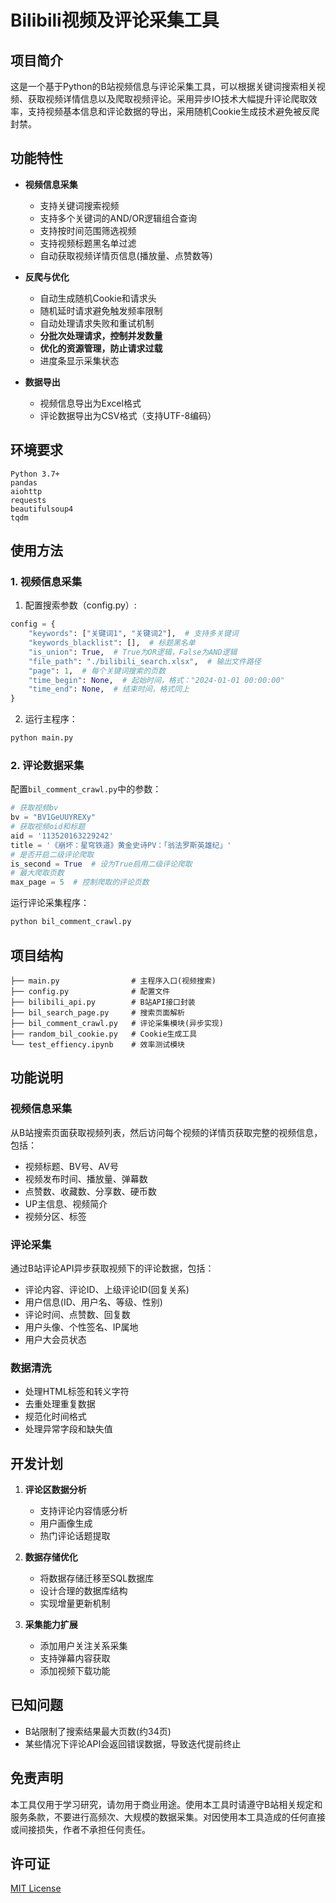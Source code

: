 # Bilibili视频及评论采集工具

## 项目简介

这是一个基于Python的B站视频信息与评论采集工具，可以根据关键词搜索相关视频、获取视频详情信息以及爬取视频评论。采用异步IO技术大幅提升评论爬取效率，支持视频基本信息和评论数据的导出，采用随机Cookie生成技术避免被反爬封禁。

## 功能特性

- **视频信息采集**
  - 支持关键词搜索视频
  - 支持多个关键词的AND/OR逻辑组合查询
  - 支持按时间范围筛选视频
  - 支持视频标题黑名单过滤
  - 自动获取视频详情页信息(播放量、点赞数等)

- **反爬与优化**
  - 自动生成随机Cookie和请求头
  - 随机延时请求避免触发频率限制
  - 自动处理请求失败和重试机制
  - **分批次处理请求，控制并发数量**
  - **优化的资源管理，防止请求过载**
  - 进度条显示采集状态

- **数据导出**
  - 视频信息导出为Excel格式
  - 评论数据导出为CSV格式（支持UTF-8编码）

## 环境要求

```
Python 3.7+
pandas
aiohttp
requests
beautifulsoup4
tqdm
```

## 使用方法

### 1. 视频信息采集

1. 配置搜索参数（config.py）:
```python
config = {
    "keywords": ["关键词1", "关键词2"],  # 支持多关键词
    "keywords_blacklist": [],  # 标题黑名单
    "is_union": True,  # True为OR逻辑，False为AND逻辑
    "file_path": "./bilibili_search.xlsx",  # 输出文件路径
    "page": 1,  # 每个关键词搜索的页数
    "time_begin": None,  # 起始时间，格式："2024-01-01 00:00:00"
    "time_end": None,  # 结束时间，格式同上
}
```

2. 运行主程序：
```bash
python main.py
```

### 2. 评论数据采集

配置`bil_comment_crawl.py`中的参数：
```python
# 获取视频bv
bv = "BV1GeUUYREXy"
# 获取视频oid和标题
aid = '113520163229242'
title = '《崩坏：星穹铁道》黄金史诗PV：「翁法罗斯英雄纪」'
# 是否开启二级评论爬取
is_second = True  # 设为True启用二级评论爬取
# 最大爬取页数
max_page = 5  # 控制爬取的评论页数
```

运行评论采集程序：
```bash
python bil_comment_crawl.py
```

## 项目结构

```
├── main.py                # 主程序入口(视频搜索)
├── config.py              # 配置文件
├── bilibili_api.py        # B站API接口封装
├── bil_search_page.py     # 搜索页面解析
├── bil_comment_crawl.py   # 评论采集模块(异步实现)
├── random_bil_cookie.py   # Cookie生成工具
└── test_effiency.ipynb    # 效率测试模块
```

## 功能说明

### 视频信息采集

从B站搜索页面获取视频列表，然后访问每个视频的详情页获取完整的视频信息，包括：
- 视频标题、BV号、AV号
- 视频发布时间、播放量、弹幕数
- 点赞数、收藏数、分享数、硬币数
- UP主信息、视频简介
- 视频分区、标签

### 评论采集

通过B站评论API异步获取视频下的评论数据，包括：
- 评论内容、评论ID、上级评论ID(回复关系)
- 用户信息(ID、用户名、等级、性别)
- 评论时间、点赞数、回复数
- 用户头像、个性签名、IP属地
- 用户大会员状态


### 数据清洗

- 处理HTML标签和转义字符
- 去重处理重复数据
- 规范化时间格式
- 处理异常字段和缺失值


## 开发计划

1. **评论区数据分析**
   - 支持评论内容情感分析
   - 用户画像生成
   - 热门评论话题提取

2. **数据存储优化**
   - 将数据存储迁移至SQL数据库
   - 设计合理的数据库结构
   - 实现增量更新机制

3. **采集能力扩展**
   - 添加用户关注关系采集
   - 支持弹幕内容获取
   - 添加视频下载功能

## 已知问题

- B站限制了搜索结果最大页数(约34页)
- 某些情况下评论API会返回错误数据，导致迭代提前终止

## 免责声明

本工具仅用于学习研究，请勿用于商业用途。使用本工具时请遵守B站相关规定和服务条款，不要进行高频次、大规模的数据采集。对因使用本工具造成的任何直接或间接损失，作者不承担任何责任。

## 许可证

[MIT License](https://opensource.org/licenses/MIT)